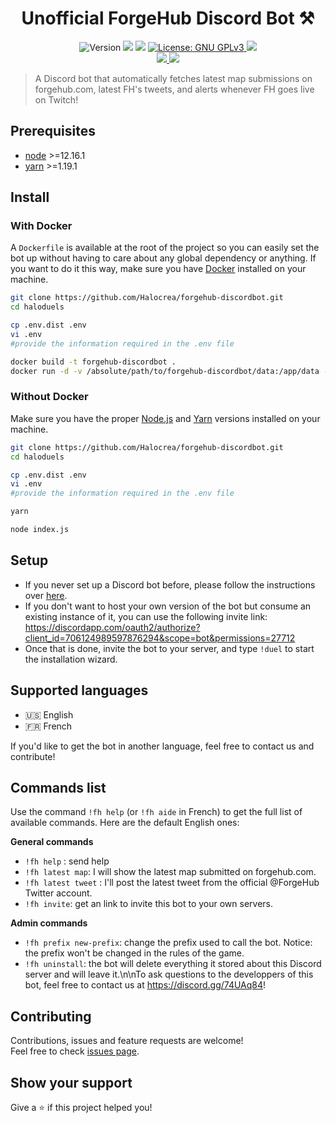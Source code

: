 <h1 align="center">Unofficial ForgeHub Discord Bot ⚒️</h1>
<p align="center">
  <img alt="Version" src="https://img.shields.io/badge/version-0.1.0-blue.svg?cacheSeconds=2592000" />
  <img src="https://img.shields.io/badge/node-%3E%3D12.16.1-blue.svg" />
  <img src="https://img.shields.io/badge/yarn-%3E%3D1.19.1-blue.svg" />
  <a href="https://choosealicense.com/licenses/gpl-3.0/" target="_blank">
    <img alt="License: GNU GPLv3" src="https://img.shields.io/badge/License-GNU GPLv3-yellow.svg" />
  </a>
  <img src="https://img.shields.io/maintenance/yes/2020" />
  <br />
  <a href="https://discord.gg/74UAq84" target="_blank">
    <img src="https://img.shields.io/discord/443833089966342145?color=7289DA&label=Halo%20Cr%C3%A9ation&logo=Discord" />
  </a>
  <a href="https://twitter.com/HaloCreation" target="_blank">
    <img src="https://img.shields.io/twitter/follow/HaloCreation?color=%232da1f3&logo=Twitter&style=flat-square" />
  </a>
</p>

> A Discord bot that automatically fetches latest map submissions on forgehub.com, latest FH's tweets, and alerts whenever FH goes live on Twitch! 

## Prerequisites

- [node](https://nodejs.org/en/) >=12.16.1
- [yarn](https://yarnpkg.com) >=1.19.1

## Install 
### With Docker 
A `Dockerfile` is available at the root of the project so you can easily set the bot up without having to care about any global dependency or anything. If you want to do it this way, make sure you have [Docker](https://www.docker.com) installed on your machine.

```bash session
git clone https://github.com/Halocrea/forgehub-discordbot.git
cd haloduels

cp .env.dist .env
vi .env
#provide the information required in the .env file

docker build -t forgehub-discordbot .
docker run -d -v /absolute/path/to/forgehub-discordbot/data:/app/data --restart=always --name=forgehub-discordbot forgehub-discordbot
```

### Without Docker
Make sure you have the proper [Node.js](https://nodejs.org/en/) and [Yarn](https://yarnpkg.com) versions installed on your machine.
```bash session
git clone https://github.com/Halocrea/forgehub-discordbot.git
cd haloduels

cp .env.dist .env
vi .env
#provide the information required in the .env file

yarn

node index.js
```

## Setup 
* If you never set up a Discord bot before, please follow the instructions over [here](https://discordapp.com/developers/docs/intro).
* If you don't want to host your own version of the bot but consume an existing instance of it, you can use the following invite link: https://discordapp.com/oauth2/authorize?client_id=706124989597876294&scope=bot&permissions=27712 
* Once that is done, invite the bot to your server, and type `!duel` to start the installation wizard.

## Supported languages 
* 🇺🇸 English
* 🇫🇷 French

If you'd like to get the bot in another language, feel free to contact us and contribute! 

## Commands list
Use the command `!fh help` (or `!fh aide` in French) to get the full list of available commands. Here are the default English ones:

**General commands**
* `!fh help` : send help
* `!fh latest map`: I will show the latest map submitted on forgehub.com.
* `!fh latest tweet` : I'll post the latest tweet from the official @ForgeHub Twitter account.
* `!fh invite`: get an link to invite this bot to your own servers. 

**Admin commands**
* `!fh prefix new-prefix`: change the prefix used to call the bot. Notice: the prefix won't be changed in the rules of the game.
* `!fh uninstall`: the bot will delete everything it stored about this Discord server and will leave it.\n\nTo ask questions to the developpers of this bot, feel free to contact us at https://discord.gg/74UAq84!

## Contributing

Contributions, issues and feature requests are welcome!<br />Feel free to check [issues page](https://github.com/tepec/forgehub-discordbot/issues). 

## Show your support

Give a ⭐️ if this project helped you!
